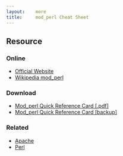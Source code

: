 ```yaml
---
layout:    more
title:     mod_perl Cheat Sheet
---
```

<div class="content content-400">
    <div class="board board-326">
        <h2 class="board-title">Resource</h2>
        <div class="board-card">
            <h3 class="board-card-title">Online</h3>
            <ul>
                <li><a href="http://perl.apache.org/">Official Website</a></li>
                <li><a href="http://en.wikipedia.org/wiki/Mod_perl">Wikipedia mod_perl</a></li>
            </ul>
        </div>
        <div class="board-card">
            <h3 class="board-card-title">Download</h3>
            <ul>
                <li><a href="http://refcards.com/refcard/modperl-forda">Mod_perl Quick Reference Card [.pdf]</a></li>
                <li><a href="/static/cs/mod_perl-refcard-a4.pdf">Mod_perl Quick Reference Card [backup]</a></li>
            </ul>
        </div>
        <div class="board-card">
            <h3 class="board-card-title">Related</h3>
            <ul>
                <li><a href="/apache" title="Apache Cheat Sheet">Apache</a></li>
                <li><a href="/perl" title="Perl Cheat Sheet">Perl</a></li>
            </ul>
        </div>
    </div>
</div>
